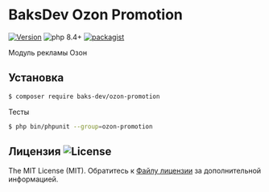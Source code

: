 # BaksDev Ozon Promotion

[![Version](https://img.shields.io/badge/version-7.2.8-blue)](https://github.com/baks-dev/ozon-promotion/releases)
![php 8.4+](https://img.shields.io/badge/php-min%208.4-red.svg)
[![packagist](https://img.shields.io/badge/packagist-green)](https://packagist.org/packages/baks-dev/ozon-promotion)

Модуль рекламы Озон

## Установка

``` bash
$ composer require baks-dev/ozon-promotion
```

Тесты

``` bash
$ php bin/phpunit --group=ozon-promotion
```

## Лицензия ![License](https://img.shields.io/badge/MIT-green)

The MIT License (MIT). Обратитесь к [Файлу лицензии](LICENSE.md) за дополнительной информацией.

